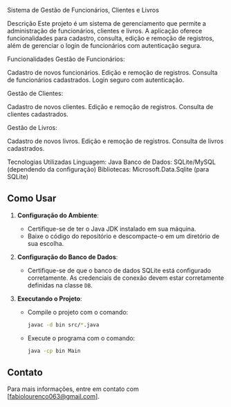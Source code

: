 Sistema de Gestão de Funcionários, Clientes e Livros

Descrição
Este projeto é um sistema de gerenciamento que permite a administração de funcionários, clientes e livros. A aplicação oferece funcionalidades para cadastro, consulta, edição e remoção de registros, além de gerenciar o login de funcionários com autenticação segura.

Funcionalidades
Gestão de Funcionários:

Cadastro de novos funcionários.
Edição e remoção de registros.
Consulta de funcionários cadastrados.
Login seguro com autenticação.


Gestão de Clientes:

Cadastro de novos clientes.
Edição e remoção de registros.
Consulta de clientes cadastrados.


Gestão de Livros:

Cadastro de novos livros.
Edição e remoção de registros.
Consulta de livros cadastrados.


Tecnologias Utilizadas
Linguagem: Java
Banco de Dados: SQLite/MySQL (dependendo da configuração)
Bibliotecas:
Microsoft.Data.Sqlite (para SQLite)

## Como Usar

1. **Configuração do Ambiente**:
   - Certifique-se de ter o Java JDK instalado em sua máquina.
   - Baixe o código do repositório e descompacte-o em um diretório de sua escolha.

2. **Configuração do Banco de Dados**:
   - Certifique-se de que o banco de dados SQLite está configurado corretamente. As credenciais de conexão devem estar corretamente definidas na classe `DB`.

3. **Executando o Projeto**:
   - Compile o projeto com o comando:
     ```bash
     javac -d bin src/*.java
     ```
   - Execute o programa com o comando:
     ```bash
     java -cp bin Main
     ```

## Contato

Para mais informações, entre em contato com [fabiolourenco063@gmail.com].
